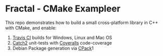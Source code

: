 # Fractal - CMake Exampleer

This repo demonstrates how to build a small cross-platform library in C++ with CMake, and enable:

1. [Travis CI](https://travis-ci.org/) builds for Windows, Linux and Mac OS
2. [Catch2](https://github.com/catchorg/Catch2) unit-tests with [Coveralls](https://coveralls.io) code-coverage
3. Debian Package generation via [CPack](https://cmake.org/cmake/help/v3.0/module/CPack.html)1
